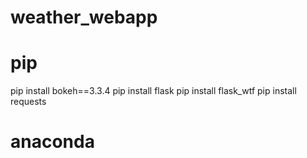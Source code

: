 # weather_webapp

# pip
pip install bokeh==3.3.4
pip install flask
pip install flask_wtf
pip install requests


# anaconda